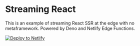 # Streaming React
This is an example of streaming React SSR at the edge with no metaframework. Powered by Deno and Netlify Edge Functions.

[![Deploy to Netlify](https://www.netlify.com/img/deploy/button.svg)](https://app.netlify.com/start/deploy?repository=https://github.com/ascorbic/vanilla-stream)
